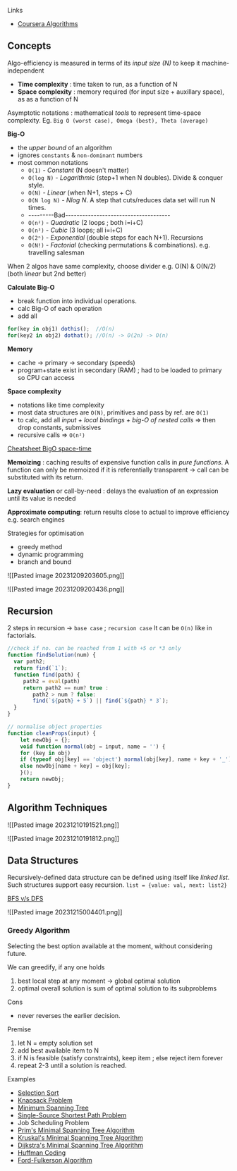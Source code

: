 Links
- [Coursera Algorithms](https://www.coursera.org/specializations/algorithms?action=enroll)

## Concepts

Algo-efficiency is measured in terms of its *input size (N)* to keep it machine-independent
- **Time complexity** : time taken to run, as a function of N
- **Space complexity** : memory required (for input size + auxillary space), as as a function of N

Asymptotic notations : mathematical *tools* to represent time-space complexity. Eg. `Big O (worst case), Omega (best), Theta (average)`

**Big-O** 
- the *upper bound* of an algorithm 
- ignores `constants` & `non-dominant` numbers
- most common notations 
	- `O(1)` - *Constant* (N doesn't matter)
	- `O(log N)` - *Logarithmic* (step+1 when N doubles). Divide & conquer style.
	- `O(N)` - *Linear* (when N+1, steps + C)
	- `O(N log N)` - *Nlog N*. A step that cuts/reduces data set will run N times.
	- ---------Bad-------------------------------------
	- `O(n²)` - *Quadratic* (2 loops ; both i=i+C)
	- `O(n³)` - *Cubic* (3 loops; all i=i+C)
	- `O(2ⁿ)` - *Exponential* (double steps for each N+1). Recursions
	- `O(N!)` - *Factorial* (checking permutations & combinations). e.g. travelling salesman

When 2 algos have same complexity, choose divider e.g. O(N) & O(N/2) (both *linear* but 2nd better)

**Calculate Big-O**
- break function into individual operations.
- calc Big-O of each operation
- add all

```jsx
for(key in obj1) dothis();  //O(n)
for(key2 in obj2) dothat(); //O(n) -> O(2n) -> O(n)
```


**Memory**
- cache -> primary -> secondary (speeds)
- program+state exist in secondary (RAM) ; had to be loaded to primary so CPU can access

**Space complexity**
- notations like time complexity 
- most data structures are `O(N)`, primitives and pass by ref. are `O(1)`
- to calc, add all *input + local bindings + big-O of nested calls* => then drop constants, submissives
- recursive calls => `O(n²)`


[Cheatsheet BigO space-time](https://www.bigocheatsheet.com/)

**Memoizing** : caching results of expensive function calls in *pure functions*. A function can only be memoized if it is referentially transparent -> call can be substituted with its return.

**Lazy evaluation** or call-by-need : delays the evaluation of an expression until its value is needed 

**Approximate computing**: return results close to actual to improve efficiency e.g. search engines

Strategies for optimisation
- greedy method
- dynamic programming
- branch and bound

![[Pasted image 20231209203605.png]]

![[Pasted image 20231209203436.png]]


## Recursion

2 steps in recursion -> `base case` ; `recursion case`
It can be `O(n)` like in factorials.

```jsx
//check if no. can be reached from 1 with +5 or *3 only
function findSolution(num) {
  var path2;
  return find(`1`);
  function find(path) {
     path2 = eval(path)
     return path2 == num? true : 
        path2 > num ? false:
        find(`${path} + 5`) || find(`${path} * 3`);
  }
}
```

```jsx
// normalise object properties
function cleanProps(input) {
	let newObj = {};
	void function normal(obj = input, name = '') {
	for (key in obj)
	if (typeof obj[key] == 'object') normal(obj[key], name + key + '_');
	else newObj[name + key] = obj[key];
	}();
	return newObj;
}
```


## Algorithm Techniques

![[Pasted image 20231210191521.png]]

![[Pasted image 20231210191812.png]]

## Data Structures

Recursively-defined data structure can be defined using itself like *linked list*. Such structures support easy recursion.
`list = {value: val, next: list2}`

[BFS v/s DFS](https://stackoverflow.com/questions/3332947/what-are-the-practical-factors-to-consider-when-choosing-between-depth-first-sea)

![[Pasted image 20231215004401.png]]


### Greedy Algorithm

Selecting the best option available at the moment, without considering future.

We can greedify, if any one holds
1. best local step at any moment -> global optimal solution
2. optimal overall solution is sum of optimal solution to its subproblems 

Cons
- never reverses the earlier decision. 
 
Premise 
1. let N = empty solution set
2. add best available item to N
3. if N is feasible (satisfy constraints), keep item ; else reject item forever
4. repeat 2-3 until a solution is reached.

Examples

- [Selection Sort](https://www.programiz.com/dsa/selection-sort)
- [Knapsack Problem](https://en.wikipedia.org/wiki/Knapsack_problem)
- [Minimum Spanning Tree](https://www.programiz.com/dsa/spanning-tree-and-minimum-spanning-tree)
- [Single-Source Shortest Path Problem](https://en.wikipedia.org/wiki/Shortest_path_problem)
- Job Scheduling Problem
- [Prim's Minimal Spanning Tree Algorithm](https://www.programiz.com/dsa/prim-algorithm)
- [Kruskal's Minimal Spanning Tree Algorithm](https://www.programiz.com/dsa/kruskal-algorithm)
- [Dijkstra's Minimal Spanning Tree Algorithm](https://www.programiz.com/dsa/dijkstra-algorithm)
- [Huffman Coding](https://www.programiz.com/dsa/huffman-coding)
- [Ford-Fulkerson Algorithm](https://www.programiz.com/dsa/ford-fulkerson-algorithm)